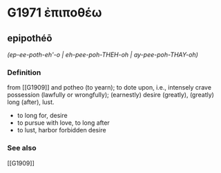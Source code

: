 # G1971 ἐπιποθέω

## epipothéō

_(ep-ee-poth-eh'-o | eh-pee-poh-THEH-oh | ay-pee-poh-THAY-oh)_

### Definition

from [[G1909]] and potheo (to yearn); to dote upon, i.e., intensely crave possession (lawfully or wrongfully); (earnestly) desire (greatly), (greatly) long (after), lust.

- to long for, desire
- to pursue with love, to long after
- to lust, harbor forbidden desire

### See also

[[G1909]]

